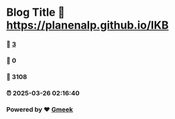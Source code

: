 # Blog Title :link: https://planenalp.github.io/IKB 
### :page_facing_up: [3](https://planenalp.github.io/IKB/tag.html) 
### :speech_balloon: 0 
### :hibiscus: 3108 
### :alarm_clock: 2025-03-26 02:16:40 
### Powered by :heart: [Gmeek](https://github.com/Meekdai/Gmeek)
